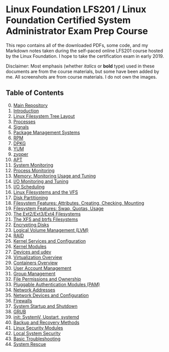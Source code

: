 # Linux Foundation LFS201 / Linux Foundation Certified System Administrator Exam Prep Course

This repo contains all of the downloaded PDFs, some code, and my Markdown notes taken during the self-paced online LFS201 course hosted by the Linux Foundation. I hope to take the certification exam in early 2019.

Disclaimer: Most emphasis (whether *italics* or **bold** type) used in these documents are from the course materials, but some have been added by me. All screenshots are from course materials. I do not own the images.

## Table of Contents
0. [Main Repository](https://github.com/schatto1/LFS201)
1. [Introduction](/Ch01-introduction/notes_Ch01.md)
2. [Linux Filesystem Tree Layout](/Ch02-filesystemtreelayout/notes_Ch02.md)
3. [Processes](/Ch03-processes/notes_Ch03.md)
4. [Signals](/Ch04-signals/notes_Ch04.md)
5. [Package Management Systems](/Ch05-packagemanagementsystems/notes_Ch05.md)
6. [RPM](/Ch06-rpm/notes_Ch06.md)
7. [DPKG](/Ch07-dpkg/notes_Ch07.md)
8. [YUM](/Ch08-yum/notes_Ch08.md)
9. [zypper](/Ch09-zypper/notes_Ch09.md)
10. [APT](/Ch10-apt/notes_Ch10.md)
11. [System Monitoring](/Ch11-systemmonitoring/notes_Ch11.md)
12. [Process Monitoring](/Ch12-processmonitoring/notes_Ch12.md)
13. [Memory: Monitoring Usage and Tuning](/Ch13-memory/notes_Ch13.md)
14. [I/O Monitoring and Tuning](/Ch14-io/notes_Ch14.md)
15. [I/O Scheduling](/Ch15-schedulingio/notes_Ch15.md)
16. [Linux Filesystems and the VFS](/Ch16-linuxfsvfs/notes_ch16.md)
17. [Disk Partitioning](/Ch17-diskpartitioning/notes_Ch17.md)
18. [Filesystem Features: Attributes, Creating, Checking, Mounting](/Ch18-fsfeatures/notes_Ch18.md)
19. [Filesystem Features: Swap, Quotas, Usage](/Ch19-fsfeatures2/notes_Ch19.md)
20. [The Ext2/Ext3/Ext4 Filesystems](/Ch20-extfs/notes_Ch20.md)
21. [The XFS and btrfs Filesystems](/Ch21-xfsbtrfs/notes_Ch21.md)
22. [Encrypting Disks](/Ch22-encryptingdisks/notes_Ch22.md)
23. [Logical Volume Management (LVM)](/Ch23-lvm/notes_Ch23.md)
24. [RAID](/Ch24-raid/notes_Ch24.md)
25. [Kernel Services and Configuration](/Ch25-kernelservices/notes_Ch25.md)
26. [Kernel Modules](/Ch26-kernelmodules/notes_Ch26.md)
27. [Devices and udev](/Ch27-devicesudev/notes_Ch27.md)
28. [Virtualization Overview](/Ch28-virtualization/notes_Ch28.md)
29. [Containers Overview](/Ch29-containers/notes_Ch29.md)
30. [User Account Management](/Ch30-uam/notes_Ch30.md)
31. [Group Management](/Ch31-gm/notes_Ch31.md)
32. [File Permissions and Ownership](/Ch32-fpo/notes_Ch32.md)
33. [Pluggable Authentication Modules (PAM)](/Ch33-pam/notes_Ch33.md)
34. [Network Addresses](/Ch34-networkaddresses/notes_Ch34.md)
35. [Network Devices and Configuration](/Ch35-networkdevconf/notes_Ch35.md)
36. [Firewalls](/Ch36-firewalls/notes_Ch36.md)
37. [System Startup and Shutdown]()
38. [GRUB]()
39. [init: SystemV, Upstart, systemd]()
40. [Backup and Recovery Methods]()
41. [Linux Security Modules]()
42. [Local System Security]()
43. [Basic Troubleshooting]()
44. [System Rescue]()
